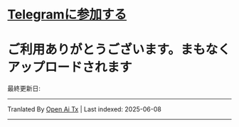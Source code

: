 # [**Telegramに参加する**](https://t.me/Offical_Im_kazuha)  
# ご利用ありがとうございます。まもなくアップロードされます

最終更新日: <!--TIME-->

---

Tranlated By [Open Ai Tx](https://github.com/OpenAiTx/OpenAiTx) | Last indexed: 2025-06-08

---